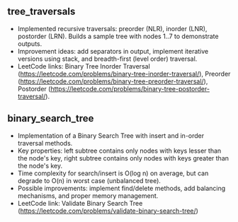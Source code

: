 ## tree_traversals
- Implemented recursive traversals: preorder (NLR), inorder (LNR), postorder (LRN). Builds a sample tree with nodes 1..7 to demonstrate outputs.
- Improvement ideas: add separators in output, implement iterative versions using stack, and breadth-first (level order) traversal.
- LeetCode links: Binary Tree Inorder Traversal (https://leetcode.com/problems/binary-tree-inorder-traversal/), Preorder (https://leetcode.com/problems/binary-tree-preorder-traversal/), Postorder (https://leetcode.com/problems/binary-tree-postorder-traversal/).

## binary_search_tree
- Implementation of a Binary Search Tree with insert and in-order traversal methods.
- Key properties: left subtree contains only nodes with keys lesser than the node's key, right subtree contains only nodes with keys greater than the node's key.
- Time complexity for search/insert is O(log n) on average, but can degrade to O(n) in worst case (unbalanced tree).
- Possible improvements: implement find/delete methods, add balancing mechanisms, and proper memory management.
- LeetCode link: Validate Binary Search Tree (https://leetcode.com/problems/validate-binary-search-tree/)